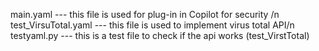 main.yaml --- this file is used for plug-in in Copilot for security /n
test_VirsuTotal.yaml --- this file is used to implement virus total API/n
testyaml.py --- this is a test file to check if the api works (test_VirstTotal)

